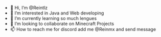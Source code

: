 - 👋 Hi, I’m @Reintlz
- 👀 I’m interested in Java and Web developing
- 🌱 I’m currently learning so much lengues
- 💞️ I’m looking to collaborate on Minecraft Projects
- 📫 How to reach me for discord add me @Reinmx and send message

<!---
Reintlz/Reintlz is a ✨ special ✨ repository because its `README.md` (this file) appears on your GitHub profile.
You can click the Preview link to take a look at your changes.
--->
